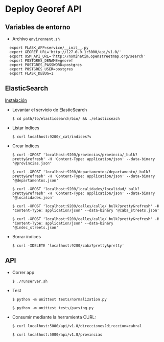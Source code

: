 # Deploy Georef API

## Variables de entorno

- Archivo `environment.sh`

```
  export FLASK_APP=service/__init__.py
  export GEOREF_URL='http://127.0.0.1:5000/api/v1.0/'
  export OSM_API_URL='http://nominatim.openstreetmap.org/search'
  export POSTGRES_DBNAME=georef
  export POSTGRES_PASSWORD=postgres
  export POSTGRES_USER=postgres
  export FLASK_DEBUG=1
```

## ElasticSearch

[Instalación](https://www.elastic.co/guide/en/elasticsearch/reference/current/_installation.html)

- Levantar el servicio de ElasticSearch

  `$ cd path/to/elasticsearch/bin/ && ./elasticseach`
  
  
- Listar índices

  `$ curl localhost:9200/_cat/indices?v`
  
  
- Crear índices

    `$ curl -XPOST 'localhost:9200/provincias/provincia/_bulk?pretty&refresh' -H 'Content-Type: application/json' --data-binary '@provincias.json'`

    `$ curl -XPOST 'localhost:9200/departamentos/departamento/_bulk?pretty&refresh' -H 'Content-Type: application/json' --data-binary '@departamentos.json'`

    `$ curl -XPOST 'localhost:9200/localidades/localidad/_bulk?pretty&refresh' -H 'Content-Type: application/json' --data-binary '@localidades.json'`

    `$ curl -XPOST 'localhost:9200/calles/calle/_bulk?pretty&refresh' -H 'Content-Type: application/json' --data-binary '@caba_streets.json'`

    `$ curl -XPOST 'localhost:9200/calles/calle/_bulk?pretty&refresh' -H 'Content-Type: application/json' --data-binary '@indec_streets.json'`


- Borrar índices

  `$ curl -XDELETE 'localhost:9200/caba?pretty&pretty'`

## API 

- Correr app

  `$ ./runserver.sh`
  
  
- Test

  `$ python -m unittest tests/normalization.py`
  
  `$ python -m unittest tests/parsing.py`
  

- Consumir mediante la herramienta CURL:

  `$ curl localhost:5000/api/v1.0/direcciones?direccion=cabral`
  
  `$ curl localhost:5000/api/v1.0/provincias`
